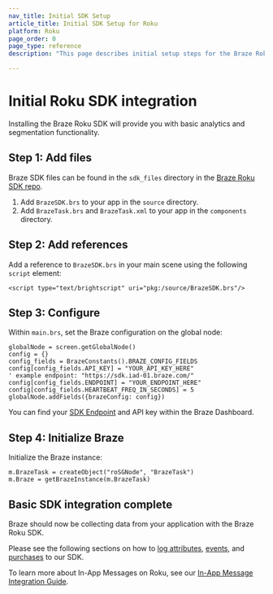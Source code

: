 ```yaml
---
nav_title: Initial SDK Setup
article_title: Initial SDK Setup for Roku
platform: Roku
page_order: 0
page_type: reference
description: "This page describes initial setup steps for the Braze Roku SDK."

---
```


# Initial Roku SDK integration

Installing the Braze Roku SDK will provide you with basic analytics and segmentation functionality.

## Step 1: Add files

Braze SDK files can be found in the `sdk_files` directory in the [Braze Roku SDK repo][1].

1. Add `BrazeSDK.brs` to your app in the `source` directory.
2. Add `BrazeTask.brs` and `BrazeTask.xml` to your app in the `components` directory.

## Step 2: Add references

Add a reference to `BrazeSDK.brs` in your main scene using the following `script` element:

```
<script type="text/brightscript" uri="pkg:/source/BrazeSDK.brs"/>
```

## Step 3: Configure

Within `main.brs`, set the Braze configuration on the global node:

```
globalNode = screen.getGlobalNode()
config = {}
config_fields = BrazeConstants().BRAZE_CONFIG_FIELDS
config[config_fields.API_KEY] = "YOUR_API_KEY_HERE"
' example endpoint: "https://sdk.iad-01.braze.com/"
config[config_fields.ENDPOINT] = "YOUR_ENDPOINT_HERE"
config[config_fields.HEARTBEAT_FREQ_IN_SECONDS] = 5
globalNode.addFields({brazeConfig: config})
```

You can find your [SDK Endpoint](https://www.braze.com/docs/user_guide/administrative/access_braze/sdk_endpoints/) and API key within the Braze Dashboard.

## Step 4: Initialize Braze

Initialize the Braze instance:

```
m.BrazeTask = createObject("roSGNode", "BrazeTask")
m.Braze = getBrazeInstance(m.BrazeTask)
```

## Basic SDK integration complete

Braze should now be collecting data from your application with the Braze Roku SDK. 

Please see the following sections on how to [log attributes][2], [events][3], and [purchases][4] to our SDK.

To learn more about In-App Messages on Roku, see our [In-App Message Integration Guide][5].


[1]: https://github.com/braze-inc/braze-roku-sdk
[2]: {{site.baseurl}}/developer_guide/platform_integration_guides/roku/analytics/setting_custom_attributes/
[3]: {{site.baseurl}}/developer_guide/platform_integration_guides/roku/analytics/logging_custom_events/
[4]: {{site.baseurl}}/developer_guide/platform_integration_guides/roku/analytics/logging_purchases/
[5]: {{site.baseurl}}/developer_guide/platform_integration_guides/roku/in-app_messaging/overview/
